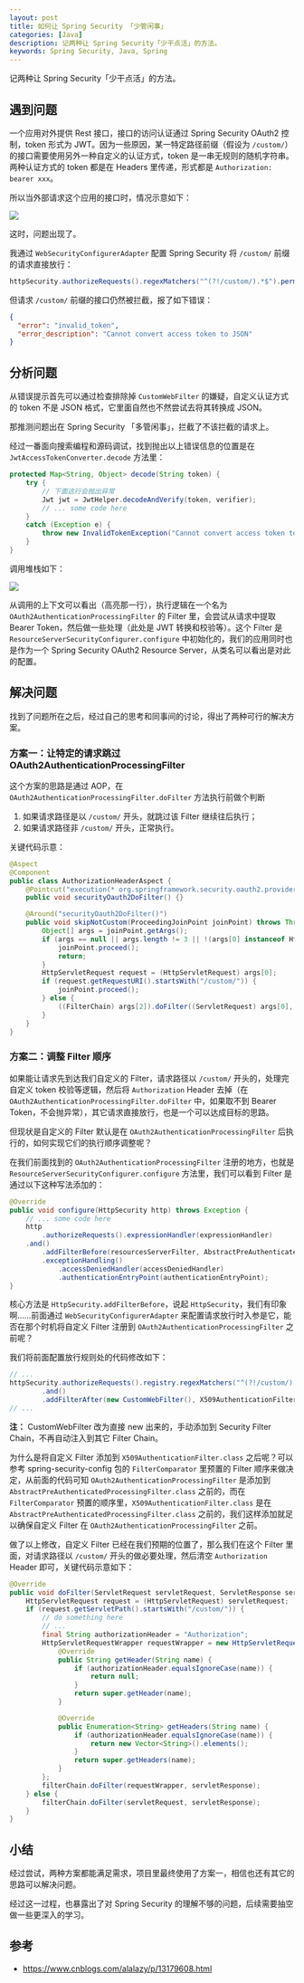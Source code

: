 ```yaml
---
layout: post
title: 如何让 Spring Security 「少管闲事」
categories: [Java]
description: 记两种让 Spring Security「少干点活」的方法。
keywords: Spring Security, Java, Spring
---
```


记两种让 Spring Security「少干点活」的方法。

## 遇到问题

一个应用对外提供 Rest 接口，接口的访问认证通过 Spring Security OAuth2 控制，token 形式为 JWT。因为一些原因，某一特定路径前缀（假设为 `/custom/`）的接口需要使用另外一种自定义的认证方式，token 是一串无规则的随机字符串。两种认证方式的 token 都是在 Headers 里传递，形式都是 `Authorization: bearer xxx`。

所以当外部请求这个应用的接口时，情况示意如下：

![](/images/posts/java/spring-security-traffic.png)

这时，问题出现了。

我通过 `WebSecurityConfigurerAdapter` 配置 Spring Security 将 `/custom/` 前缀的请求直接放行：

```java
httpSecurity.authorizeRequests().regexMatchers("^(?!/custom/).*$").permitAll();
```

但请求 `/custom/` 前缀的接口仍然被拦截，报了如下错误：

```json
{
  "error": "invalid_token",
  "error_description": "Cannot convert access token to JSON"
}
```

## 分析问题

从错误提示首先可以通过检查排除掉 `CustomWebFilter` 的嫌疑，自定义认证方式的 token 不是 JSON 格式，它里面自然也不然尝试去将其转换成 JSON。

那推测问题出在 Spring Security 「多管闲事」，拦截了不该拦截的请求上。

经过一番面向搜索编程和源码调试，找到抛出以上错误信息的位置是在 `JwtAccessTokenConverter.decode` 方法里：

```java
protected Map<String, Object> decode(String token) {
    try {
        // 下面这行会抛出异常
        Jwt jwt = JwtHelper.decodeAndVerify(token, verifier);
        // ... some code here
    }
    catch (Exception e) {
        throw new InvalidTokenException("Cannot convert access token to JSON", e);
    }
}
```

调用堆栈如下：

![](/images/posts/java/spring-security-callstack.png)

从调用的上下文可以看出（高亮那一行），执行逻辑在一个名为 `OAuth2AuthenticationProcessingFilter` 的 Filter 里，会尝试从请求中提取 Bearer Token，然后做一些处理（此处是 JWT 转换和校验等）。这个 Filter 是 `ResourceServerSecurityConfigurer.configure` 中初始化的，我们的应用同时也是作为一个 Spring Security OAuth2 Resource Server，从类名可以看出是对此的配置。

## 解决问题

找到了问题所在之后，经过自己的思考和同事间的讨论，得出了两种可行的解决方案。

### 方案一：让特定的请求跳过 OAuth2AuthenticationProcessingFilter

这个方案的思路是通过 AOP，在 `OAuth2AuthenticationProcessingFilter.doFilter` 方法执行前做个判断

1. 如果请求路径是以 `/custom/` 开头，就跳过该 Filter 继续往后执行；
2. 如果请求路径非 `/custom/` 开头，正常执行。

关键代码示意：

```java
@Aspect
@Component
public class AuthorizationHeaderAspect {
    @Pointcut("execution(* org.springframework.security.oauth2.provider.authentication.OAuth2AuthenticationProcessingFilter.doFilter(..))")
    public void securityOauth2DoFilter() {}

    @Around("securityOauth2DoFilter()")
    public void skipNotCustom(ProceedingJoinPoint joinPoint) throws Throwable {
        Object[] args = joinPoint.getArgs();
        if (args == null || args.length != 3 || !(args[0] instanceof HttpServletRequest && args[1] instanceof javax.servlet.ServletResponse && args[2] instanceof FilterChain)) {
            joinPoint.proceed();
            return;
        }
        HttpServletRequest request = (HttpServletRequest) args[0];
        if (request.getRequestURI().startsWith("/custom/")) {
            joinPoint.proceed();
        } else {
            ((FilterChain) args[2]).doFilter((ServletRequest) args[0], (ServletResponse) args[1]);
        }
    }
}
```

### 方案二：调整 Filter 顺序 

如果能让请求先到达我们自定义的 Filter，请求路径以 `/custom/` 开头的，处理完自定义 token 校验等逻辑，然后将 `Authorization` Header 去掉（在 `OAuth2AuthenticationProcessingFilter.doFilter` 中，如果取不到 Bearer Token，不会抛异常），其它请求直接放行，也是一个可以达成目标的思路。

但现状是自定义的 Filter 默认是在 `OAuth2AuthenticationProcessingFilter` 后执行的，如何实现它们的执行顺序调整呢？

在我们前面找到的 `OAuth2AuthenticationProcessingFilter` 注册的地方，也就是 `ResourceServerSecurityConfigurer.configure` 方法里，我们可以看到 Filter 是通过以下这种写法添加的：

```java
@Override
public void configure(HttpSecurity http) throws Exception {
    // ... some code here
    http
        .authorizeRequests().expressionHandler(expressionHandler)
    .and()
        .addFilterBefore(resourcesServerFilter, AbstractPreAuthenticatedProcessingFilter.class)
        .exceptionHandling()
            .accessDeniedHandler(accessDeniedHandler)
            .authenticationEntryPoint(authenticationEntryPoint);
}
```

核心方法是 `HttpSecurity.addFilterBefore`，说起 `HttpSecurity`，我们有印象啊……前面通过 `WebSecurityConfigurerAdapter` 来配置请求放行时入参是它，能否在那个时机将自定义 Filter 注册到 `OAuth2AuthenticationProcessingFilter` 之前呢？

我们将前面配置放行规则处的代码修改如下：

```java
// ...
httpSecurity.authorizeRequests().registry.regexMatchers("^(?!/custom/).*$").permitAll()
        .and()
        .addFilterAfter(new CustomWebFilter(), X509AuthenticationFilter.class);
// ...
```

**注：** CustomWebFilter 改为直接 new 出来的，手动添加到 Security Filter Chain，不再自动注入到其它 Filter Chain。

为什么是将自定义 Filter 添加到 `X509AuthenticationFilter.class` 之后呢？可以参考 spring-security-config 包的 `FilterComparator` 里预置的 Filter 顺序来做决定，从前面的代码可知 `OAuth2AuthenticationProcessingFilter` 是添加到 `AbstractPreAuthenticatedProcessingFilter.class` 之前的，而在 `FilterComparator` 预置的顺序里，`X509AuthenticationFilter.class` 是在 `AbstractPreAuthenticatedProcessingFilter.class` 之前的，我们这样添加就足以确保自定义 Filter 在 `OAuth2AuthenticationProcessingFilter` 之前。

做了以上修改，自定义 Filter 已经在我们预期的位置了，那么我们在这个 Filter 里面，对请求路径以 `/custom/` 开头的做必要处理，然后清空 `Authorization` Header 即可，关键代码示意如下：

```java
@Override
public void doFilter(ServletRequest servletRequest, ServletResponse servletResponse, FilterChain filterChain) throws IOException, ServletException {
    HttpServletRequest request = (HttpServletRequest) servletRequest;
    if (request.getServletPath().startsWith("/custom/")) {
        // do something here
        // ...
        final String authorizationHeader = "Authorization";
        HttpServletRequestWrapper requestWrapper = new HttpServletRequestWrapper((HttpServletRequest) servletRequest) {
            @Override
            public String getHeader(String name) {
                if (authorizationHeader.equalsIgnoreCase(name)) {
                    return null;
                }
                return super.getHeader(name);
            }

            @Override
            public Enumeration<String> getHeaders(String name) {
                if (authorizationHeader.equalsIgnoreCase(name)) {
                    return new Vector<String>().elements();
                }
                return super.getHeaders(name);
            }
        };
        filterChain.doFilter(requestWrapper, servletResponse);
    } else {
        filterChain.doFilter(servletRequest, servletResponse);
    }
}
```

## 小结

经过尝试，两种方案都能满足需求，项目里最终使用了方案一，相信也还有其它的思路可以解决问题。

经过这一过程，也暴露出了对 Spring Security 的理解不够的问题，后续需要抽空做一些更深入的学习。

## 参考

- <https://www.cnblogs.com/alalazy/p/13179608.html>